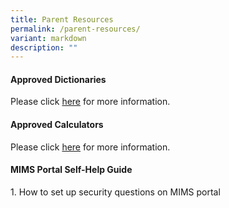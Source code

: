 ```yaml
---
title: Parent Resources
permalink: /parent-resources/
variant: markdown
description: ""
---
```

<h4><strong>Approved Dictionaries</strong></h4>
Please click <a href="/files/2025_SEAB_Approved_Dictionaries.pdf" target="_blank" rel="noopener noreferrer">here</a> for more information.

<h4><strong>Approved Calculators</strong></h4>
Please click <a href="/files/SEAB_Approved_Calculators.pdf" target="_blank" rel="noopener noreferrer">here</a> for more information.

<h4><strong>MIMS Portal Self-Help Guide</strong></h4>
1. How to set up security questions on MIMS portal<br>